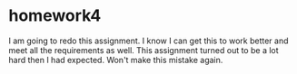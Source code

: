 # homework4

I am going to redo this assignment. I know I can get this to work better and meet all the requirements as well. This assignment turned out to be a lot hard then I had expected. Won't make this mistake again.
